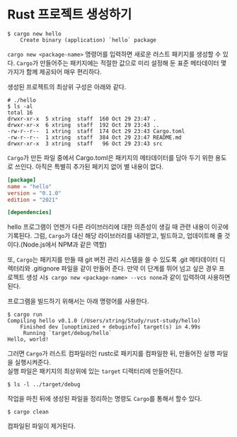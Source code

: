 # Rust 프로젝트 생성하기

```shell
$ cargo new hello
    Create binary (application) `hello` package
```

`cargo new <package-name>` 명령어를 입력하면 새로운 러스트 패키지를 생성할 수 있다. `Cargo`가 만들어주는 패키지에는 적절한 값으로 미리 설정해 둔 표준 메타데이터 몇 가지가 함께 제공되어 매우 편리하다.

생성된 프로젝트의 최상위 구성은 아래와 같다.
```shell
# ./hello
$ ls -al
total 16
drwxr-xr-x  5 xtring  staff  160 Oct 29 23:47 .
drwxr-xr-x  6 xtring  staff  192 Oct 29 23:43 ..
-rw-r--r--  1 xtring  staff  174 Oct 29 23:43 Cargo.toml
-rw-r--r--  1 xtring  staff  384 Oct 29 23:47 README.md
drwxr-xr-x  3 xtring  staff   96 Oct 29 23:43 src
```

`Cargo`가 만든 파일 중에서 Cargo.toml은 패키지의 메타데이터를 담아 두기 위한 용도로 쓰인다.
아직은 특별히 추가된 페키지 없어 별 내용이 없다.

```toml
[package]
name = "hello"
version = "0.1.0"
edition = "2021"

[dependencies]
```
hello 프로그램이 언젠가 다른 라이브러리에 대한 의존성이 생길 때 관련 내용이 이곳에 기록된다.
그럼, `Cargo`가 대신 해당 라이브러리를 내려받고, 빌드하고, 업데이트해 줄 것이다.(Node.js에서 NPM과 같은 역할)

또, `Cargo`는 패키지를 만들 때 git 버전 관리 시스템을 쓸 수 있도록 .git 메타데이터 디렉터리와 .gitignore 파일을 같이 만들어 준다. 
만약 이 단계를 뛰어 넘고 싶은 경우 프로젝트 생성 시`$ cargo new <package-name> --vcs none`과 같이 입력하여 사용하면 된다.

프로그램을 빌드하기 위해서는 아래 명령어를 사용한다.
```shell
$ cargo run
Compiling hello v0.1.0 (/Users/xtring/Study/rust-study/hello)
    Finished dev [unoptimized + debuginfo] target(s) in 4.99s
     Running `target/debug/hello`
Hello, world!
```

그러면 `Cargo`가 러스트 컴파일러인 rustc로 패키지를 컴파일한 뒤, 만들어진 실행 파일을 실행시켜준다.  
실행 파일은 패키지의 최상위에 있는 `target` 디렉터리에 만들어진다.
```shell
$ ls -l ../target/debug
```

작업을 마친 뒤에 생성된 파일을 정리하는 명령도 `Cargo`를 통해서 할수 있다.
```shell
$ cargo clean
```
컴파일된 파일이 제거된다.
